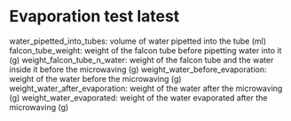 # Evaporation test latest

water_pipetted_into_tubes: volume of water pipetted into the tube (ml)
falcon_tube_weight: weight of the falcon tube before pipetting water into it (g)
weight_falcon_tube_n_water: weight of the falcon tube and the water inside it before the microwaving (g)
weight_water_before_evaporation: weight of the water before the microwaving (g)
weight_water_after_evaporation: weight of the water after the microwaving (g)
weight_water_evaporated: weight of the water evaporated after the microwaving (g)